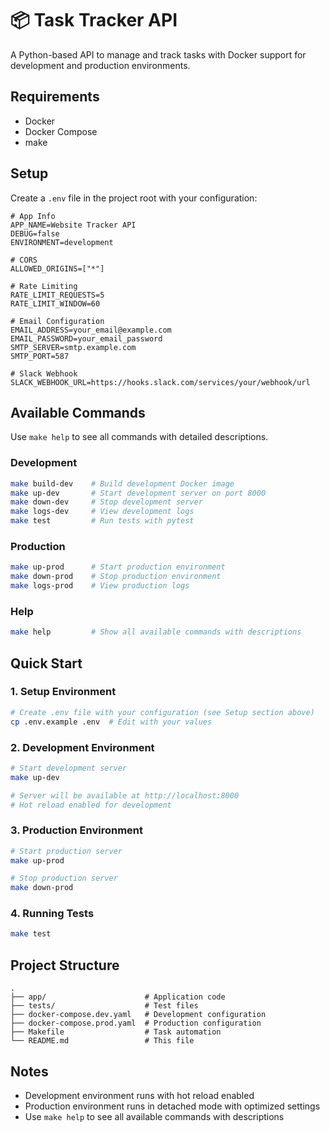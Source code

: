 # 📦 Task Tracker API

A Python-based API to manage and track tasks with Docker support for development and production environments.

## Requirements

- Docker
- Docker Compose
- make

## Setup

Create a `.env` file in the project root with your configuration:

```env
# App Info
APP_NAME=Website Tracker API
DEBUG=false
ENVIRONMENT=development

# CORS
ALLOWED_ORIGINS=["*"]

# Rate Limiting
RATE_LIMIT_REQUESTS=5
RATE_LIMIT_WINDOW=60

# Email Configuration
EMAIL_ADDRESS=your_email@example.com
EMAIL_PASSWORD=your_email_password
SMTP_SERVER=smtp.example.com
SMTP_PORT=587

# Slack Webhook
SLACK_WEBHOOK_URL=https://hooks.slack.com/services/your/webhook/url
```

## Available Commands

Use `make help` to see all commands with detailed descriptions.

### Development

```bash
make build-dev    # Build development Docker image
make up-dev       # Start development server on port 8000
make down-dev     # Stop development server
make logs-dev     # View development logs
make test         # Run tests with pytest
```

### Production

```bash
make up-prod      # Start production environment
make down-prod    # Stop production environment  
make logs-prod    # View production logs
```

### Help

```bash
make help         # Show all available commands with descriptions
```

## Quick Start

### 1. Setup Environment

```bash
# Create .env file with your configuration (see Setup section above)
cp .env.example .env  # Edit with your values
```

### 2. Development Environment

```bash
# Start development server
make up-dev

# Server will be available at http://localhost:8000
# Hot reload enabled for development
```

### 3. Production Environment

```bash
# Start production server
make up-prod

# Stop production server
make down-prod
```

### 4. Running Tests

```bash
make test
```

## Project Structure

```
.
├── app/                      # Application code
├── tests/                    # Test files
├── docker-compose.dev.yaml   # Development configuration
├── docker-compose.prod.yaml  # Production configuration
├── Makefile                  # Task automation
└── README.md                 # This file
```

## Notes

- Development environment runs with hot reload enabled
- Production environment runs in detached mode with optimized settings
- Use `make help` to see all available commands with descriptions